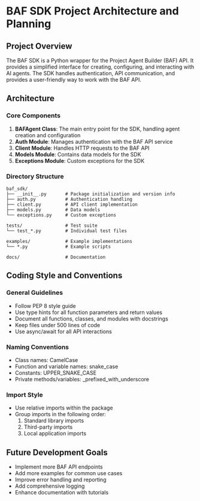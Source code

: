 # BAF SDK Project Architecture and Planning

## Project Overview
The BAF SDK is a Python wrapper for the Project Agent Builder (BAF) API. It provides a simplified interface for creating, configuring, and interacting with AI agents. The SDK handles authentication, API communication, and provides a user-friendly way to work with the BAF API.

## Architecture

### Core Components
1. **BAFAgent Class**: The main entry point for the SDK, handling agent creation and configuration
2. **Auth Module**: Manages authentication with the BAF API service
3. **Client Module**: Handles HTTP requests to the BAF API
4. **Models Module**: Contains data models for the SDK
5. **Exceptions Module**: Custom exceptions for the SDK

### Directory Structure
```
baf_sdk/
├── __init__.py       # Package initialization and version info
├── auth.py           # Authentication handling
├── client.py         # API client implementation
├── models.py         # Data models
└── exceptions.py     # Custom exceptions

tests/                # Test suite
└── test_*.py         # Individual test files

examples/             # Example implementations
└── *.py              # Example scripts

docs/                 # Documentation
```

## Coding Style and Conventions

### General Guidelines
- Follow PEP 8 style guide
- Use type hints for all function parameters and return values
- Document all functions, classes, and modules with docstrings
- Keep files under 500 lines of code
- Use async/await for all API interactions

### Naming Conventions
- Class names: CamelCase
- Function and variable names: snake_case
- Constants: UPPER_SNAKE_CASE
- Private methods/variables: _prefixed_with_underscore

### Import Style
- Use relative imports within the package
- Group imports in the following order:
  1. Standard library imports
  2. Third-party imports
  3. Local application imports

## Future Development Goals
- Implement more BAF API endpoints
- Add more examples for common use cases
- Improve error handling and reporting
- Add comprehensive logging
- Enhance documentation with tutorials 